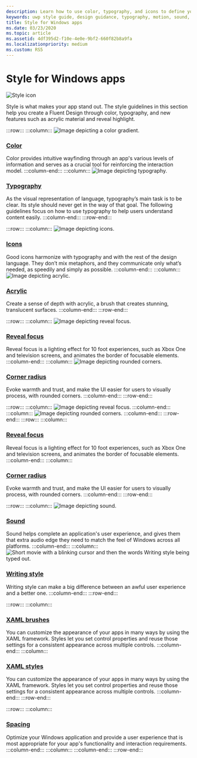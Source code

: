 ```yaml
---
description: Learn how to use color, typography, and icons to define your Windows app’s personality with the style guide.
keywords: uwp style guide, design guidance, typography, motion, sound, motion, app development, windows style guide
title: Style for Windows apps
ms.date: 03/23/2020
ms.topic: article
ms.assetid: 4df395d2-f10e-4e0e-9bf2-660f82b8a9fa
ms.localizationpriority: medium
ms.custom: RS5
---
```

# Style for Windows apps

![Style icon](../images/style-2x.png)

Style is what makes your app stand out. The style guidelines in this section help you create a Fluent Design through color, typography, and new features such as acrylic material and reveal highlight.

:::row:::
    :::column:::
![Image depicting a color gradient.](images/header-color.svg)
### [Color](color.md)
Color provides intuitive wayfinding through an app's various levels of information and serves as a crucial tool for reinforcing the interaction model.
    :::column-end:::
    :::column:::
![Image depicting typography.](images/header-typography.svg)
### [Typography](typography.md)
As the visual representation of language, typography’s main task is to be clear. Its style should never get in the way of that goal. The following guidelines focus on how to use typography to help users understand content easily. 
    :::column-end:::
:::row-end:::

:::row:::
    :::column:::
![Image depicting icons.](images/header-icons.svg)
### [Icons](icons.md)
Good icons harmonize with typography and with the rest of the design language. They don’t mix metaphors, and they communicate only what’s needed, as speedily and simply as possible.
    :::column-end:::
    :::column:::
![Image depicting acrylic.](images/header-acrylic.svg)
### [Acrylic](acrylic.md)
Create a sense of depth with acrylic, a brush that creates stunning, translucent surfaces.
    :::column-end:::
:::row-end:::

:::row:::
    :::column:::
![Image depicting reveal focus.](images/header-reveal-focus.svg)
### [Reveal focus](reveal-focus.md)
Reveal focus is a lighting effect for 10 foot experiences, such as Xbox One and television screens, and animates the border of focusable elements.
    :::column-end:::
    :::column:::
![Image depicting rounded corners.](images/header-round-corners.jpg)
### [Corner radius](rounded-corner.md)
Evoke warmth and trust, and make the UI easier for users to visually process, with rounded corners.
    :::column-end:::
:::row-end:::

:::row:::
    :::column:::
![Image depicting reveal focus.](images/header-reveal-focus.svg)
    :::column-end:::
    :::column:::
![Image depicting rounded corners.](images/header-round-corners.jpg)
    :::column-end:::
:::row-end:::
:::row:::
    :::column:::
### [Reveal focus](reveal-focus.md)
Reveal focus is a lighting effect for 10 foot experiences, such as Xbox One and television screens, and animates the border of focusable elements.
    :::column-end:::
    :::column:::
### [Corner radius](rounded-corner.md)
Evoke warmth and trust, and make the UI easier for users to visually process, with rounded corners.
    :::column-end:::
:::row-end:::

:::row:::
    :::column:::
![Image depicting sound.](images/header-sound.svg)
### [Sound](sound.md)
Sound helps complete an application's user experience, and gives them that extra audio edge they need to match the feel of Windows across all platforms.
    :::column-end:::
    :::column:::
![Short movie with a blinking cursor and then the words Writing style being typed out.](images/header-writing-style.gif)
### [Writing style](writing-style.md)
Writing style can make a big difference between an awful user experience and a better one.
    :::column-end:::
:::row-end:::

:::row:::
    :::column:::
### [XAML brushes](brushes.md)
You can customize the appearance of your apps in many ways by using the XAML framework. Styles let you set control properties and reuse those settings for a consistent appearance across multiple controls.
    :::column-end:::
    :::column:::
### [XAML styles](../controls-and-patterns/xaml-styles.md)
You can customize the appearance of your apps in many ways by using the XAML framework. Styles let you set control properties and reuse those settings for a consistent appearance across multiple controls.
    :::column-end:::
:::row-end:::

:::row:::
    :::column:::
### [Spacing](spacing.md)
Optimize your Windows application and provide a user experience that is most appropriate for your app's functionality and interaction requirements.
    :::column-end:::
    :::column:::
    :::column-end:::
:::row-end:::
